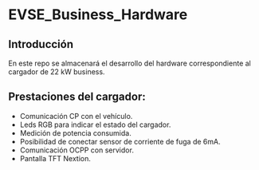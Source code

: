 # EVSE_Business_Hardware
## Introducción
En este repo se almacenará el desarrollo del hardware correspondiente al cargador de 22 kW business.

## Prestaciones del cargador:
* Comunicación CP con el vehículo.
* Leds RGB para indicar el estado del cargador.
* Medición de potencia consumida.
* Posibilidad de conectar sensor de corriente de fuga de 6mA.
* Comunicación OCPP con servidor.
* Pantalla TFT Nextion.
 
